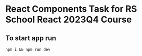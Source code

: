# React Components Task for RS School React 2023Q4 Course

## To start app run

```console
npm i && npm run dev
```

